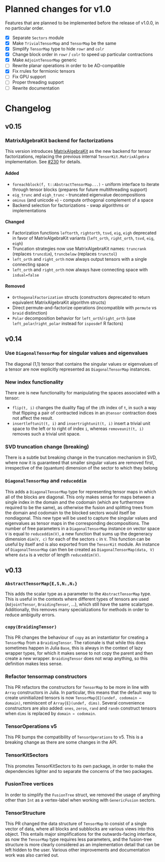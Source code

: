 # Planned changes for v1.0

Features that are planned to be implemented before the release of v1.0.0, in no particular order.

- [x] Separate `Sectors` module
- [x] Make `TrivialTensorMap` and `TensorMap` be the same
- [x] Simplify `TensorMap` type to hide `rowr` and `colr`
- [x] Change block order in `rowr` / `colr` to speed up particular contractions
- [x] Make `AdjointTensorMap` generic
- [ ] Rewrite planar operations in order to be AD-compatible
- [x] Fix rrules for fermionic tensors
- [ ] Fix GPU support
- [ ] Proper threading support
- [ ] Rewrite documentation

# Changelog

## v0.15

### MatrixAlgebraKit backend for factorizations

This version introduces [MatrixAlgebraKit](https://github.com/QuantumKitHub/MatrixAlgebraKit.jl) as the new backend for tensor factorizations, replacing the previous internal `TensorKit.MatrixAlgebra` implementation. See [#230](https://github.com/QuantumKitHub/TensorKit.jl/pull/230) for details.

#### Added
- `foreachblock(f, t::AbstractTensorMap...)` - uniform interface to iterate through tensor blocks (prepares for future multithreading support)
- `eig_trunc` and `eigh_trunc` - truncated eigenvalue decompositions
- `ominus` (and unicode `⊖`) - compute orthogonal complement of a space
- Backend selection for factorizations - swap algorithms or implementations

#### Changed
- Factorization functions `leftorth`, `rightorth`, `tsvd`, `eig`, `eigh` deprecated in favor of MatrixAlgebraKit variants (`left_orth`, `right_orth`, `tsvd`, `eig`, `eigh`)
- Truncation strategies now use MatrixAlgebraKit names: `truncrank` (replaces `truncdim`), `truncbelow` (replaces `trunctol`)
- `left_orth` and `right_orth` now always output tensors with a single connecting space
- `left_orth` and `right_orth` now always have connecting space with `isdual=false`

#### Removed
- `OrthogonalFactorization` structs (constructors deprecated to return equivalent MatrixAlgebraKit algorithm structs)
- Direct permute-and-factorize operations (incompatible with `permute` vs `braid` distinction)
- `Polar` decomposition behavior for `left_orth`/`right_orth` (use `left_polar`/`right_polar` instead for `isposdef` R factors)

## v0.14

### Use `DiagonalTensorMap` for singular values and eigenvalues

The diagonal (1,1) tensor that contains the singular values or eigenvalues of a tensor
are now explicitly represented as `DiagonalTensorMap` instances.

### New index functionality
There are is new functionality for manipulating the spaces associated with a tensor:
* `flip(t, i)` changes the duality flag of the `i`th index of `t`, in such a way that flipping
  a pair of contracted indices in an `@tensor` contraction does not affect the result.
* `insertleftunit(t, i)` and `insertrightunit(t, i)` insert a trivial unit space to the left
  or to right of index `i`, whereas `removeunit(t, i)` removes such a trivial unit space.

### SVD truncation change (breaking)
There is a subtle but breaking change in the truncation mechanism in SVD, where now it is
guaranteed that smaller singular values are removed first, irrespective of the (quantum)
dimension of the sector to which they belong

### `DiagonalTensorMap` and `reduceddim`

This adds a `DiagonalTensorMap` type for representing tensor maps in which all of the
blocks are diagonal. This only makes sense for maps between a single index in the domain and
the codomain (which are furthermore required to be the same), as otherwise the fusion and
splitting trees from the domain and codomain to the blocked sectors would itself be
nondiagonal. This new type will be used to capture the singular values and eigenvalues as
tensor maps in the corresponding decompositions. The number of free parameters in a
`DiagonalTensorMap` instance on vector space `V` is equal to `reduceddim(V)`, a new function
that sums up the degeneracy dimension `dim(V, c)` for each of the sectors `c` in `V`. This
function can be useful by itself and is also exported from the `TensorKit` module. An
instance of `DiagonalTensorMap` can then be created as `DiagonalTensorMap(data, V)` where
`data` is a vector of length `reduceddim(V)`.

## v0.13

### `AbstractTensorMap{E,S,N₁,N₂}`

This adds the scalar type as a parameter to the `AbstractTensorMap` type. This is useful in
the contexts where different types of tensors are used (`AdjointTensor`, `BraidingTensor`,
...), which still have the same scalartype. Additionally, this removes many specializations
for methods in order to reduce ambiguity errors.

### `copy(BraidingTensor)`

This PR changes the behaviour of `copy` as an instantiator for creating a `TensorMap` from a
`BraidingTensor`. The rationale is that while this does sometimes happen in Julia `Base`,
this is always in the context of lazy wrapper types, for which it makes sense to not copy
the parent and then create a new wrapper. `BraidingTensor` does not wrap anything, so this
definition makes less sense.

### Refactor tensormap constructors

This PR refactors the constructors for `TensorMap` to be more in line with `Array`
constructors in Julia. In particular, this means that the default way to create
uninitialized tensors is now `TensorMap{E}(undef, codomain ← domain)`, reminiscent of
`Array{E}(undef, dims)`. Several convenience constructors are also added: `ones`, `zeros`,
`rand` and `randn` construct tensors when `dims` is replaced by `domain ← codomain`.

### TensorOperations v5

This PR bumps the compatibility of `TensorOperations` to v5. This is a breaking change
as there are some changes in the API.

### TensorKitSectors

This promotes TensorKitSectors to its own package, in order to make the dependencies
lighter and to separate the concerns of the two packages.

### FusionTree vertices

In order to simplify the `FusionTree` struct, we removed the usage of anything other than
`Int` as a vertex-label when working with `GenericFusion` sectors.

### TensorStructure

This PR changed the data structure of `TensorMap` to consist of a single vector of data,
where all blocks and subblocks are various views into this object. This entails major
simplifications for the outwards-facing interface, as now the `TensorMap` type requires less
parameters, and the fusion-tree structure is more clearly considered as an implementation
detail that can be left hidden to the user. Various other improvements and documentation
work was also carried out.